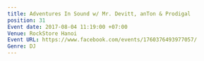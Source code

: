```yaml
---
title: Adventures In Sound w/ Mr. Devitt, anTon & Prodigal
position: 31
Event date: 2017-08-04 11:19:00 +07:00
Venue: RockStore Hanoi
Event URL: https://www.facebook.com/events/1760376493977057/
Genre: DJ
---
```


